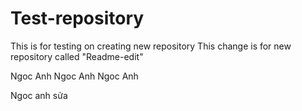# Test-repository
This is for testing on creating new repository
This change is for new repository called "Readme-edit"

Ngoc Anh Ngoc Anh Ngoc Anh

Ngoc anh sửa
